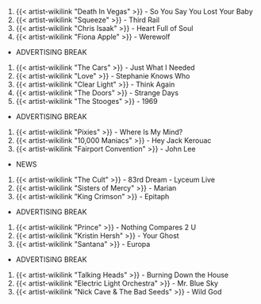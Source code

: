 1. {{< artist-wikilink "Death In Vegas" >}} - So You Say You Lost Your Baby
2. {{< artist-wikilink "Squeeze" >}} - Third Rail
3. {{< artist-wikilink "Chris Isaak" >}} - Heart Full of Soul
4. {{< artist-wikilink "Fiona Apple" >}} - Werewolf

- ADVERTISING BREAK

1. {{< artist-wikilink "The Cars" >}} - Just What I Needed
2. {{< artist-wikilink "Love" >}} - Stephanie Knows Who 
3. {{< artist-wikilink "Clear Light" >}} - Think Again
4. {{< artist-wikilink "The Doors" >}} - Strange Days
5. {{< artist-wikilink "The Stooges" >}} - 1969

- ADVERTISING BREAK

1. {{< artist-wikilink "Pixies" >}} - Where Is My Mind?
2. {{< artist-wikilink "10,000 Maniacs" >}} - Hey Jack Kerouac
3. {{< artist-wikilink "Fairport Convention" >}} - John Lee 

- NEWS

1. {{< artist-wikilink "The Cult" >}} - 83rd Dream - Lyceum Live
2. {{< artist-wikilink "Sisters of Mercy" >}} - Marian
3. {{< artist-wikilink "King Crimson" >}} - Epitaph 

- ADVERTISING BREAK

1. {{< artist-wikilink "Prince" >}} - Nothing Compares 2 U
2. {{< artist-wikilink "Kristin Hersh" >}} - Your Ghost
3. {{< artist-wikilink "Santana" >}} - Europa

- ADVERTISING BREAK

1. {{< artist-wikilink "Talking Heads" >}} - Burning Down the House
2. {{< artist-wikilink "Electric Light Orchestra" >}} - Mr. Blue Sky
3. {{< artist-wikilink "Nick Cave & The Bad Seeds" >}} - Wild God
